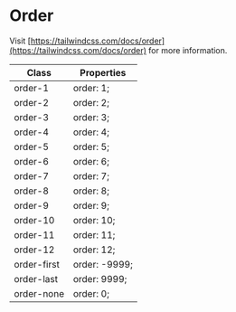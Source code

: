 # Order

Visit [https://tailwindcss.com/docs/order](https://tailwindcss.com/docs/order) for more information.

<table class="w-full text-left border-collapse"><thead><tr><th class="z-20 sticky top-0 text-4 font-semibold text-gray-600 bg-white p-0"><div class="pb-2 pr-2 border-b border-gray-200">Class</div></th><th class="z-20 sticky top-0 text-4 font-semibold text-gray-600 bg-white p-0"><div class="pb-2 pl-2 border-b border-gray-200">Properties</div></th></tr></thead><tbody class="align-baseline"><tr><td class="py-2 pr-2 font-mono caption1 text-violet-600 whitespace-nowrap">order-1</td><td class="py-2 pl-2 font-mono caption1 text-light-blue-600 whitespace-pre">order: 1;</td></tr><tr><td class="py-2 pr-2 font-mono caption1 text-violet-600 whitespace-nowrap border-t border-gray-200">order-2</td><td class="py-2 pl-2 font-mono caption1 text-light-blue-600 whitespace-pre border-t border-gray-200">order: 2;</td></tr><tr><td class="py-2 pr-2 font-mono caption1 text-violet-600 whitespace-nowrap border-t border-gray-200">order-3</td><td class="py-2 pl-2 font-mono caption1 text-light-blue-600 whitespace-pre border-t border-gray-200">order: 3;</td></tr><tr><td class="py-2 pr-2 font-mono caption1 text-violet-600 whitespace-nowrap border-t border-gray-200">order-4</td><td class="py-2 pl-2 font-mono caption1 text-light-blue-600 whitespace-pre border-t border-gray-200">order: 4;</td></tr><tr><td class="py-2 pr-2 font-mono caption1 text-violet-600 whitespace-nowrap border-t border-gray-200">order-5</td><td class="py-2 pl-2 font-mono caption1 text-light-blue-600 whitespace-pre border-t border-gray-200">order: 5;</td></tr><tr><td class="py-2 pr-2 font-mono caption1 text-violet-600 whitespace-nowrap border-t border-gray-200">order-6</td><td class="py-2 pl-2 font-mono caption1 text-light-blue-600 whitespace-pre border-t border-gray-200">order: 6;</td></tr><tr><td class="py-2 pr-2 font-mono caption1 text-violet-600 whitespace-nowrap border-t border-gray-200">order-7</td><td class="py-2 pl-2 font-mono caption1 text-light-blue-600 whitespace-pre border-t border-gray-200">order: 7;</td></tr><tr><td class="py-2 pr-2 font-mono caption1 text-violet-600 whitespace-nowrap border-t border-gray-200">order-8</td><td class="py-2 pl-2 font-mono caption1 text-light-blue-600 whitespace-pre border-t border-gray-200">order: 8;</td></tr><tr><td class="py-2 pr-2 font-mono caption1 text-violet-600 whitespace-nowrap border-t border-gray-200">order-9</td><td class="py-2 pl-2 font-mono caption1 text-light-blue-600 whitespace-pre border-t border-gray-200">order: 9;</td></tr><tr><td class="py-2 pr-2 font-mono caption1 text-violet-600 whitespace-nowrap border-t border-gray-200">order-10</td><td class="py-2 pl-2 font-mono caption1 text-light-blue-600 whitespace-pre border-t border-gray-200">order: 10;</td></tr><tr><td class="py-2 pr-2 font-mono caption1 text-violet-600 whitespace-nowrap border-t border-gray-200">order-11</td><td class="py-2 pl-2 font-mono caption1 text-light-blue-600 whitespace-pre border-t border-gray-200">order: 11;</td></tr><tr><td class="py-2 pr-2 font-mono caption1 text-violet-600 whitespace-nowrap border-t border-gray-200">order-12</td><td class="py-2 pl-2 font-mono caption1 text-light-blue-600 whitespace-pre border-t border-gray-200">order: 12;</td></tr><tr><td class="py-2 pr-2 font-mono caption1 text-violet-600 whitespace-nowrap border-t border-gray-200">order-first</td><td class="py-2 pl-2 font-mono caption1 text-light-blue-600 whitespace-pre border-t border-gray-200">order: -9999;</td></tr><tr><td class="py-2 pr-2 font-mono caption1 text-violet-600 whitespace-nowrap border-t border-gray-200">order-last</td><td class="py-2 pl-2 font-mono caption1 text-light-blue-600 whitespace-pre border-t border-gray-200">order: 9999;</td></tr><tr><td class="py-2 pr-2 font-mono caption1 text-violet-600 whitespace-nowrap border-t border-gray-200">order-none</td><td class="py-2 pl-2 font-mono caption1 text-light-blue-600 whitespace-pre border-t border-gray-200">order: 0;</td></tr></tbody></table>
